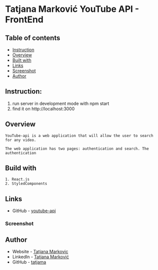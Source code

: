 # Tatjana Marković YouTube API - FrontEnd

## Table of contents

  - [Instruction](#instruction)
  - [Overview](#overview)
  - [Built with](#built-with)
  - [Links](#links)
  - [Screenshot](#screenshot)
  - [Author](#author)

## Instruction:
1. run server in development mode with
    npm start
2. find it on
    http://localhost:3000

## Overview
    YouTube-api is a web application that will allow the user to search for any video.

    The web application has two pages: authentication and search. The authentication 

## Build with 
    1. React.js
    2. StyledComponents

## Links

- GitHub - [youtube-api](https://github.com/tatjama/youtube-search)

### Screenshot

## Author
- Website - [Tatjana Markovic](https://my-react-portfolio-tatjana.vercel.app/)
- LinkedIn - [Tatjana Marković](https://www.linkedin.com/in/tatjana-markovi%C4%87-919501189/)
- GitHub - [tatjama](https://github.com/tatjama)

